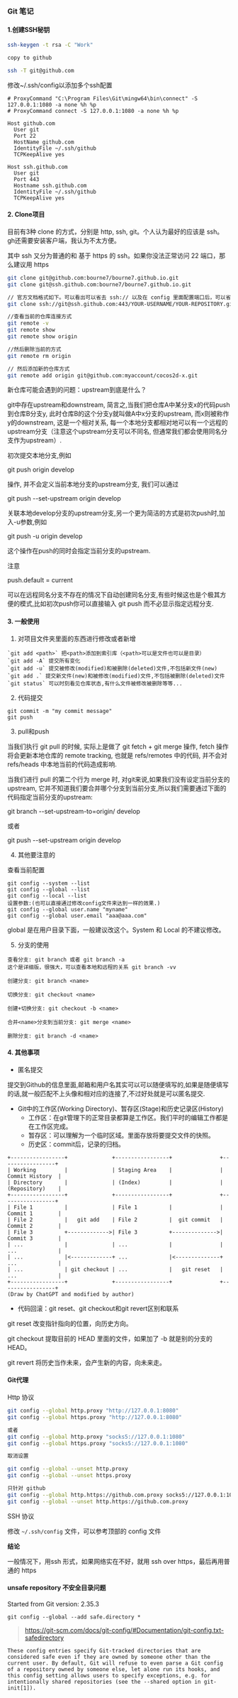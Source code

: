 ### Git 笔记

#### 1.创建SSH秘钥
```bash
ssh-keygen -t rsa -C "Work"

copy to github

ssh -T git@github.com
```

修改~/.ssh/config以添加多个ssh配置

```config
# ProxyCommand "C:\Program Files\Git\mingw64\bin\connect" -S 127.0.0.1:1080 -a none %h %p
# ProxyCommand connect -S 127.0.0.1:1080 -a none %h %p

Host github.com
  User git
  Port 22
  HostName github.com
  IdentityFile ~/.ssh/github
  TCPKeepAlive yes

Host ssh.github.com
  User git
  Port 443
  Hostname ssh.github.com
  IdentityFile ~/.ssh/github
  TCPKeepAlive yes
```

#### 2. Clone项目

目前有3种 clone 的方式，分别是 http, ssh, git。个人认为最好的应该是 ssh。gh还需要安装客户端，我认为不太方便。

其中 ssh 又分为普通的和 基于 https 的 ssh。如果你没法正常访问 22 端口，那么建议用 https

```bash
git clone git@github.com:bourne7/bourne7.github.io.git
git clone git@ssh.github.com:bourne7/bourne7.github.io.git

// 官方文档格式如下。可以看出可以省去 ssh:// 以及在 config 里面配置端口后，可以省去 443，那么和普通 ssh 链接相比，就只多了个 ssh.
git clone ssh://git@ssh.github.com:443/YOUR-USERNAME/YOUR-REPOSITORY.git

//查看当前的仓库连接方式
git remote -v
git remote show
git remote show origin

//然后删除当前的方式
git remote rm origin

// 然后添加新的仓库方式
git remote add origin git@github.com:myaccount/cocos2d-x.git
```


新仓库可能会遇到的问题：upstream到底是什么？

git中存在upstream和downstream, 简言之,当我们把仓库A中某分支x的代码push到仓库B分支y, 此时仓库B的这个分支y就叫做A中x分支的upstream, 而x则被称作y的downstream, 这是一个相对关系, 每一个本地分支都相对地可以有一个远程的upstream分支（注意这个upstream分支可以不同名, 但通常我们都会使用同名分支作为upstream）.

初次提交本地分支,例如 

git push origin develop 

操作, 并不会定义当前本地分支的upstream分支, 我们可以通过

git push --set-upstream origin develop

关联本地develop分支的upstream分支,另一个更为简洁的方式是初次push时,加入-u参数,例如

git push -u origin develop

这个操作在push的同时会指定当前分支的upstream.

注意

push.default = current

可以在远程同名分支不存在的情况下自动创建同名分支,有些时候这也是个极其方便的模式,比如初次push你可以直接输入 git push 而不必显示指定远程分支.


#### 3. 一般使用

1. 对项目文件夹里面的东西进行修改或者新增
```
`git add <path>` 把<path>添加到索引库（<path>可以是文件也可以是目录）
`git add -A` 提交所有变化
`git add -u` 提交被修改(modified)和被删除(deleted)文件,不包括新文件(new)
`git add .` 提交新文件(new)和被修改(modified)文件,不包括被删除(deleted)文件
`git status` 可以时刻看见仓库状态,有什么文件被修改被删除等等...
```

2. 代码提交
```
git commit -m "my commit message"
git push
```

3. pull和push

当我们执行 git pull 的时候, 实际上是做了 git fetch + git merge 操作, fetch 操作将会更新本地仓库的 remote tracking, 也就是 refs/remotes 中的代码, 并不会对 refs/heads 中本地当前的代码造成影响.

当我们进行 pull 的第二个行为 merge 时, 对git来说,如果我们没有设定当前分支的 upstream, 它并不知道我们要合并哪个分支到当前分支,所以我们需要通过下面的代码指定当前分支的upstream:

git branch --set-upstream-to=origin/<branch> develop

或者

git push --set-upstream origin develop


4. 其他要注意的

查看当前配置
```
git config --system --list
git config --global --list
git config --local --list
设置参数:(也可以直接通过修改config文件来达到一样的效果.)
git config --global user.name "myname"
git config --global user.email "aaa@aaa.com"
```

global 是在用户目录下面，一般建议改这个。System 和 Local 的不建议修改。

5. 分支的使用

```
查看分支: git branch 或者 git branch -a
这个是详细版，很强大，可以查看本地和远程的关系 git branch -vv

创建分支: git branch <name>

切换分支: git checkout <name>

创建+切换分支: git checkout -b <name>

合并<name>分支到当前分支: git merge <name>

删除分支: git branch -d <name>
```

#### 4. 其他事项

- 匿名提交

提交到Github的信息里面,邮箱和用户名其实可以可以随便填写的,如果是随便填写的话,就一般匹配不上头像和相对应的连接了,不过好处就是可以匿名提交.

- Git中的工作区(Working Directory)、暂存区(Stage)和历史记录区(History)
  - 工作区：在git管理下的正常目录都算是工作区。我们平时的编辑工作都是在工作区完成。
  - 暂存区：可以理解为一个临时区域。里面存放将要提交文件的快照。
  - 历史区：commit后，记录的归档。
  
```
+-----------------+              +-----------------+               +-----------------+
| Working         |              | Staging Area    |               | Commit History  |
| Directory       |              | (Index)         |               | (Repository)    |
+-----------------+              +-----------------+               +-----------------+
| File 1          |              | File 1          |               | Commit 1        |
| File 2          |   git add    | File 2          |  git commit   | Commit 2        |
| File 3          +------------->| File 3          +-------------->| Commit 3        |
| ...             |              | ...             |               | ...             |
| ...             |<-------------+ ...             |<--------------+ ...             |
| ...             | git checkout | ...             |   git reset   | ...             |
+-----------------+              +-----------------+               +-----------------+
(Draw by ChatGPT and modified by author)

```

- 代码回滚：git reset、git checkout和git revert区别和联系

git reset 改变指针指向的位置，向历史方向。

git checkout 提取目前的 HEAD 里面的文件，如果加了 -b 就是别的分支的 HEAD。

git revert 将历史当作未来，会产生新的内容，向未来走。



#### Git代理

Http 协议

```bash
git config --global http.proxy "http://127.0.0.1:8080"
git config --global https.proxy "http://127.0.0.1:8080"

或者
git config --global http.proxy "socks5://127.0.0.1:1080"
git config --global https.proxy "socks5://127.0.0.1:1080"

取消设置

git config --global --unset http.proxy
git config --global --unset https.proxy

只针对 github
git config --global http.https://github.com.proxy socks5://127.0.0.1:1080
git config --global --unset http.https://github.com.proxy
```

SSH 协议

修改 `~/.ssh/config` 文件，可以参考顶部的 config 文件

**结论**

一般情况下，用ssh 形式，如果网络实在不好，就用 ssh over https，最后再用普通的 https


#### unsafe repository 不安全目录问题

Started from Git version: 2.35.3

```
git config --global --add safe.directory *
```

>https://git-scm.com/docs/git-config/#Documentation/git-config.txt-safedirectory
```
These config entries specify Git-tracked directories that are considered safe even if they are owned by someone other than the current user. By default, Git will refuse to even parse a Git config of a repository owned by someone else, let alone run its hooks, and this config setting allows users to specify exceptions, e.g. for intentionally shared repositories (see the --shared option in git-init[1]).
```